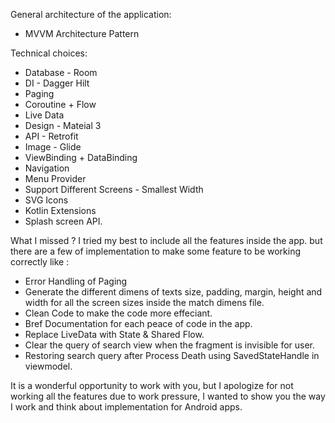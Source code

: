 General architecture of the application:
- MVVM Architecture Pattern

Technical choices:
- Database - Room
- DI - Dagger Hilt
- Paging 
- Coroutine + Flow
- Live Data
- Design - Mateial 3 
- API - Retrofit
- Image - Glide
- ViewBinding + DataBinding
- Navigation
- Menu Provider
- Support Different Screens - Smallest Width
- SVG Icons
- Kotlin Extensions
- Splash screen API.

What I missed ? 
I tried my best to include all the features inside the app. but there are a few of implementation to make some feature to be working correctly like :
- Error Handling of Paging
- Generate the different dimens of texts size, padding, margin, height and width for all the screen sizes inside the match dimens file.
- Clean Code to make the code more effeciant.
- Bref Documentation for each peace of code in the app.
- Replace LiveData with State & Shared Flow.
- Clear the query of search view when the fragment is invisible for user.
- Restoring search query after Process Death using SavedStateHandle in viewmodel.

It is a wonderful opportunity to work with you, but I apologize for not working all the features due to work pressure,
I wanted to show you the way I work and think about implementation for Android apps.

